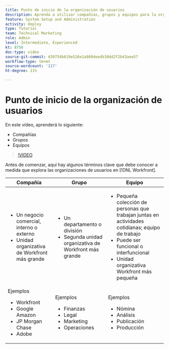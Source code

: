 ```yaml
---
title: Punto de inicio de la organización de usuarios
description: Aprenda a utilizar compañías, grupos y equipos para la organización de usuarios y permisos para trabajar con elementos.
feature: System Setup and Administration
activity: deploy
type: Tutorial
team: Technical Marketing
role: Admin
level: Intermediate, Experienced
kt: 8756
doc-type: video
source-git-commit: d39754b619e526e1a869deedb38dd2f2b43aee57
workflow-type: tm+mt
source-wordcount: '117'
ht-degree: 11%

---
```


# Punto de inicio de la organización de usuarios

En este vídeo, aprenderá lo siguiente:

* Compañías
* Grupos
* Equipos

>[!VIDEO](https://video.tv.adobe.com/v/335068/?quality=12)

Antes de comenzar, aquí hay algunos términos clave que debe conocer a medida que explora las organizaciones de usuarios en [!DNL Workfront].

| Compañía | Grupo | Equipo |
| --- | --- | --- |
| <ul><li>Un negocio comercial, interno o externo</li><li>Unidad organizativa de Workfront más grande</li></ul> | <ul><li>Un departamento o división</li><li>Segunda unidad organizativa de Workfront más grande</li></ul> | <ul><li>Pequeña colección de personas que trabajan juntas en actividades cotidianas; equipo de trabajo</li><li>Puede ser funcional o interfuncional</li><li>Unidad organizativa Workfront más pequeña</li></ul> |
| Ejemplos <ul><li>Workfront</li><li>Google Amazon</li><li>JP Morgan Chase</li><li>Adobe</li></ul> | Ejemplos <ul><li>Finanzas</li><li>Legal</li><li>Marketing</li><li>Operaciones</li></ul> | Ejemplos <ul><li>Nómina</li><li>Análisis</li><li>Publicación</li><li>Producción</li></ul> |



